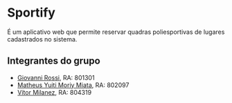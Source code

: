 # Sportify

É um aplicativo web que permite reservar quadras poliesportivas de lugares cadastrados no sistema.

## Integrantes do grupo

- [Giovanni Rossi](https://github.com/Giovanni-Rossi), RA: 801301
- [Matheus Yuiti Moriy Miata](https://github.com/matheusymm), RA: 802097
- [Vítor Milanez](https://github.com/VMila), RA: 804319
